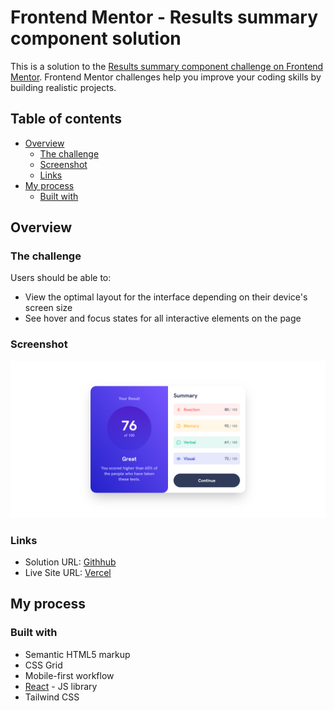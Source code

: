 # Frontend Mentor - Results summary component solution

This is a solution to the [Results summary component challenge on Frontend Mentor](https://www.frontendmentor.io/challenges/results-summary-component-CE_K6s0maV). Frontend Mentor challenges help you improve your coding skills by building realistic projects.

## Table of contents

- [Overview](#overview)
  - [The challenge](#the-challenge)
  - [Screenshot](#screenshot)
  - [Links](#links)
- [My process](#my-process)
  - [Built with](#built-with)

## Overview

### The challenge

Users should be able to:

- View the optimal layout for the interface depending on their device's screen size
- See hover and focus states for all interactive elements on the page

### Screenshot

![](./screenshot.png)

### Links

- Solution URL: [Githhub](https://github.com/Adel-Harrat/FM-Results-summary-component)
- Live Site URL: [Vercel](about:blank)

## My process

### Built with

- Semantic HTML5 markup
- CSS Grid
- Mobile-first workflow
- [React](https://reactjs.org/) - JS library
- Tailwind CSS

